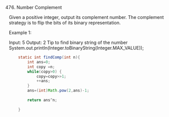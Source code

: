476. Number Complement

Given a positive integer, output its complement number. The complement strategy is to flip the bits of its binary representation.

Example 1:

Input: 5
Output: 2
Tip to find binary string of the number 		System.out.println(Integer.toBinaryString(Integer.MAX_VALUE));

````java
	static int findComp(int n){
		int ans=0;
		int copy =n;
		while(copy>0) {
			copy=copy>>1;
			++ans;
		}
		ans=(int)Math.pow(2,ans)-1;
		
		return ans^n;
		
	}
````